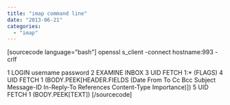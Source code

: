 ```yaml
---
title: "imap command line"
date: "2013-06-21"
categories: 
  - "imap"
---
```


\[sourcecode language="bash"\] openssl s\_client -connect hostname:993 -crlf

1 LOGIN username password 2 EXAMINE INBOX 3 UID FETCH 1:\* (FLAGS) 4 UID FETCH 1 (BODY.PEEK\[HEADER.FIELDS (Date From To Cc Bcc Subject Message-ID In-Reply-To References Content-Type Importance)\]) 5 UID FETCH 1 (BODY.PEEK\[TEXT\]) \[/sourcecode\]
